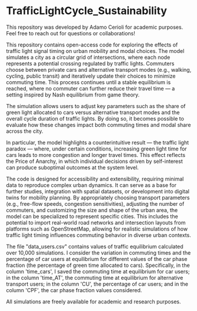 # TrafficLightCycle_Sustainability

This repository was developed by Adamo Cerioli for academic purposes.  
Feel free to reach out for questions or collaborations!

This repository contains open-access code for exploring the effects of traffic light signal timing on urban mobility and modal choices. The model simulates a city as a circular grid of intersections, where each node represents a potential crossing regulated by traffic lights. Commuters choose between private cars and alternative transport modes (e.g., walking, cycling, public transit) and iteratively update their choices to minimize commuting time. This process continues until a stable equilibrium is reached, where no commuter can further reduce their travel time — a setting inspired by Nash equilibrium from game theory.

The simulation allows users to adjust key parameters such as the share of green light allocated to cars versus alternative transport modes and the overall cycle duration of traffic lights. By doing so, it becomes possible to evaluate how these changes impact both commuting times and modal share across the city.

In particular, the model highlights a counterintuitive result — the traffic light paradox — where, under certain conditions, increasing green light time for cars leads to more congestion and longer travel times. This effect reflects the Price of Anarchy, in which individual decisions driven by self-interest can produce suboptimal outcomes at the system level.

The code is designed for accessibility and extensibility, requiring minimal data to reproduce complex urban dynamics. It can serve as a base for further studies, integration with spatial datasets, or development into digital twins for mobility planning. By appropriately choosing transport parameters (e.g., free-flow speeds, congestion sensitivities), adjusting the number of commuters, and customizing the size and shape of the urban area, the model can be specialized to represent specific cities. This includes the potential to import real-world road networks and intersection layouts from platforms such as OpenStreetMap, allowing for realistic simulations of how traffic light timing influences commuting behavior in diverse urban contexts.

The file "data_users.csv" contains values of traffic equilibrium calculated over 10,000 simulations. I consider the variation in commuting times and the percentage of car users at equilibrium for different values of the car phase fraction (the percentage of green time allocated to cars). Specifically, in the column 'time_cars', I saved the commuting time at equilibrium for car users; in the column 'time_AT', the commuting time at equilibrium for alternative transport users; in the column 'CU', the percentage of car users; and in the column 'CPF', the car phase fraction values considered.

All simulations are freely available for academic and research purposes.
